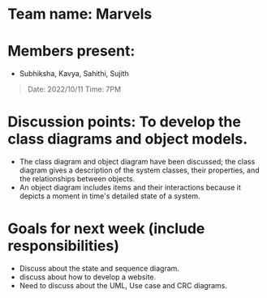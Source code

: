 # Team name: Marvels

# Members present: 
  
  * Subhiksha, Kavya, Sahithi, Sujith

> Date: 2022/10/11
> Time: 7PM
# Discussion points: To develop the class diagrams and object models.
  * The class diagram and object diagram have been discussed; the class diagram gives a description of the system classes, their properties, and the relationships between objects.
  * An object diagram includes items and their interactions because it depicts a moment in time's detailed state of a system.
# Goals for next week (include responsibilities)
  *	Discuss about the state and sequence diagram.
  * discuss about how to develop a website.
  *	Need to discuss about the UML, Use case and CRC diagrams.


